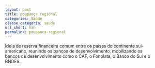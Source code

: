 ```yaml
---
layout: post
title: poupança regional
categories: Saúde
classe_categoria: saude
url_short: nan
permalink: poupanca-regional
---
```

Ideia de reserva financeira comum entre os países do continente sul-americano, reunindo os bancos de desenvolvimento, mobilizando os bancos de desenvolvimento como o CAF, o Fonplata, o Banco do Sul e o BNDES.
